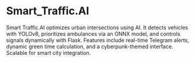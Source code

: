 # Smart_Traffic.AI
Smart Traffic.AI optimizes urban intersections using AI. It detects vehicles with YOLOv8, prioritizes ambulances via an ONNX model, and controls signals dynamically with Flask. Features include real-time Telegram alerts, dynamic green time calculation, and a cyberpunk-themed interface. Scalable for smart city integration.
